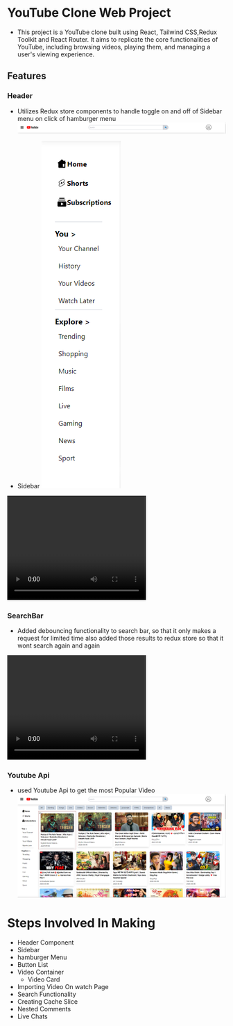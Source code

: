 # YouTube Clone Web Project
- This project is a YouTube clone built using React, Tailwind CSS,Redux Toolkit and React Router. It aims to replicate the core functionalities of YouTube, including browsing videos, playing them, and managing a user's viewing experience.

## Features

### Header
- Utilizes Redux store components to handle toggle on and off of Sidebar menu on click of hamburger menu
![Header](./For%20Readme/Screenshot%202024-04-09%20142450.png)

- Sidebar 
![Sidebar](./For%20Readme/Screenshot%202024-04-09%20142701.png)

<video width="320" height="240" controls>
  <source src="./For%20Readme/HumburgerToggle.mp4" type="video/mp4">
</video>

### SearchBar 
- Added debouncing functionality to  search bar, so that it only makes a request for limited time also added those results to redux store so that it wont search again and again

<video width="320" height="240" controls>
  <source src="./For%20Readme/Serach.mp4" type="video/mp4">
</video>

### Youtube Api 
- used Youtube Api to get the most Popular Video
![MainContainer](./For%20Readme/Screenshot%202024-04-09%20143452.png)












# Steps Involved In Making
- Header Component
- Sidebar
- hamburger Menu
- Button List
- Video Container   
    - Video Card
- Importing Video On watch Page 
- Search Functionality
- Creating Cache Slice
- Nested Comments
- Live Chats
